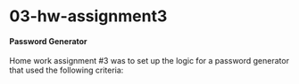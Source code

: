 03-hw-assignment3
====
#### Password Generator

Home work assignment #3 was to set up the logic for a password generator that used the following criteria: